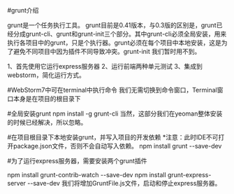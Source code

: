 #grunt介绍

grunt是一个任务执行工具。
grunt目前是0.41版本，与0.3版的区别是，grunt已经分成grunt-cli、grunt和grunt-init三个部分。其中grunt-cli必须全局安装，用来
执行各项目中的grunt，只是个执行器。grunt必须在每个项目中本地安装，这是为了避免不同项目中因为插件不同导致冲突。grunt-init
    我们暂时用不到。

1、首先使用它运行express服务器
2、运行前端两种单元测试
3、集成到webstorm，简化运行方式。

#WebStorm7中可在terminal中执行命令
我们无需切换到命令窗口，Terminal窗口本身是在项目的根目录下

#全局安装grunt
    npm install -g grunt-cli
    当然，这部分我们在yeoman整体安装的时候已经解决，所以忽略。
    
#在项目根目录下本地安装grunt，并写入项目的开发依赖
*注意：此时IDE不可打开package.json文件，否则不会自动写入依赖。
npm install grunt  --save-dev

#为了运行express服务器，需要安装两个grunt插件

npm install grunt-contrib-watch --save-dev
npm install grunt-express-server --save-dev
我们将增加GruntFile.js文件，启动和停止express服务器。